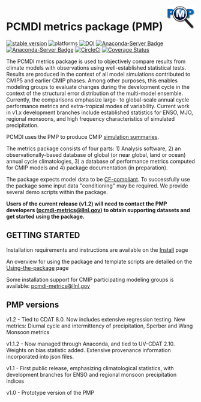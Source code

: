 <img src="share/pcmdi/PMPLogo_1359x1146px_300dpi.png" width="15%" height="15%" align="right" />
<h5 align="right"></h5> 

PCMDI metrics package (PMP)
======
[![stable version](https://img.shields.io/badge/stable%20version-1.2-brightgreen.svg)](https://github.com/PCMDI/pcmdi_metrics/releases/tag/1.2)
![platforms](https://img.shields.io/badge/platforms-linux%20|%20osx-lightgrey.svg)
[![DOI](https://zenodo.org/badge/DOI/10.5281/zenodo.809463.svg)](https://doi.org/10.5281/zenodo.809463)
[![Anaconda-Server Badge](https://anaconda.org/pcmdi/pcmdi_metrics/badges/installer/conda.svg)](https://conda.anaconda.org/pcmdi)
[![Anaconda-Server Badge](https://anaconda.org/pcmdi/pcmdi_metrics/badges/downloads.svg)](https://anaconda.org/pcmdi/pcmdi_metrics)
[![CircleCI](https://circleci.com/gh/PCMDI/pcmdi_metrics.svg?style=svg)](https://circleci.com/gh/PCMDI/pcmdi_metrics)
[![Coverage Status](https://coveralls.io/repos/github/PCMDI/pcmdi_metrics/badge.svg)](https://coveralls.io/github/PCMDI/pcmdi_metrics)

The PCMDI metrics package is used to objectively compare results from climate models with observations using well-established statistical tests. Results are produced in the context of all model simulations contributed to CMIP5 and earlier CMIP phases.  Among other purposes, this enables modeling groups to evaluate changes during the development cycle in the context of the structural error distribution of the multi-model ensemble. Currently, the comparisons emphasize large- to global-scale annual cycle performance metrics and extra-tropical modes of variability. Current work in v1.x development branches include established statistics for ENSO, MJO, regional monsoons, and high frequency characteristics of simulated precipitation. 

PCMDI uses the PMP to produce CMIP [simulation summaries](https://pcmdi.llnl.gov/research/metrics). 

The metrics package consists of four parts: 1) Analysis software, 2) an observationally-based database of global (or near global, land or ocean) annual cycle climatologies, 3) a database of performance metrics computed for CMIP models and 4) package documentation (in preparation).

The package expects model data to be [CF-compliant](http://cfconventions.org/). To successfully use the package some input data "conditioning" may be required. We provide several demo scripts within the package.

**Users of the current release (v1.2) will need to contact the PMP developers (pcmdi-metrics@llnl.gov) to obtain supporting datasets and get started using the package.**


GETTING STARTED
----------------

Installation requirements and instructions are available on the [Install](https://github.com/PCMDI/pcmdi_metrics/wiki/Install-using-Anaconda) page

An overview for using the package and template scripts are detailed on the [Using-the-package](https://github.com/PCMDI/pcmdi_metrics/wiki/Using-the-package) page

Some installation support for CMIP participating modeling groups is available: pcmdi-metrics@llnl.gov

PMP versions
------------

v1.2 - Tied to CDAT 8.0.  Now includes extensive regression testing.  New metrics: Diurnal cycle and intermittency of precipitation, Sperber and Wang Monsoon metrics

v1.1.2 - Now managed through Anaconda, and tied to UV-CDAT 2.10.  Weights on bias statistic added.   Extensive provenance information incorporated into json files.

v1.1 - First public release, emphasizing climatological statistics, with development branches for ENSO and regional monsoon precipitation indices

v1.0 - Prototype version of the PMP

